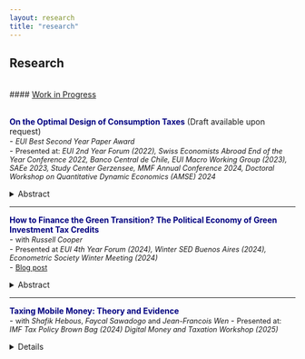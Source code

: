 ```yaml
---
layout: research
title: "research"
---
```


## Research <br>
<br>
#### <ins>Work in Progress</ins> <br>
<br>

<span style="color:Navy"> **On the Optimal Design of Consumption Taxes** </span> (Draft available upon request)<br>
    -  <span style="font-size: 0.9em;">*EUI Best Second Year Paper Award*</span> <br>
    - <span style="font-size: 0.9em;">Presented at: *EUI 2nd Year Forum (2022), Swiss Economists Abroad End of the Year Conference 2022, Banco Central de Chile, EUI Macro Working Group (2023), SAEe 2023, Study Center Gerzensee, MMF Annual Conference 2024, Doctoral Workshop on Quantitative Dynamic Economics (AMSE) 2024*</span>
<details>
  <summary>Abstract</summary>
How should differentiated consumption taxes be designed in the presence of capital income taxes and progressive labor income taxes?
I study this question using a quantitative model featuring heterogeneous households with non-homothetic preferences, uninsurable idiosyncratic risk, and a government that uses various tax instruments to raise revenue. I estimate the parameters governing households' demand using data from the US Consumption Expenditure Survey, and show that my model matches the heterogeneous consumption behavior across the income distribution. Allowing the benevolent government to jointly optimize consumption taxes on 11 different consumption categories and labor income taxes, I find that necessities should be heavily subsidized (-50%), that luxuries are optimally taxed at a positive rate (12%), and that the level of the labor income tax is increased while its progressivity remains largely unchanged from the status quo. Three main mechanisms explain why such differentiated tax rates are welfare maximizing: they reduce consumption inequality by subsidizing essential goods of low-income households, imply a targeted taxation of the initial wealth of high-wealth households, and induce highly productive households to increase their labor supply.
</details>

    
---

<span style="color:Navy"> **How to Finance the Green Transition? The Political Economy of Green Investment Tax Credits** </span> <br>
    - <span style="font-size: 0.9em;">with *Russell Cooper*</span> <br>
    - <span style="font-size: 0.9em;">Presented at *EUI 4th Year Forum (2024), Winter SED Buenos Aires (2024), Econometric Society Winter Meeting (2024)*</span> <br>
    - <span style="font-size: 0.9em;">[Blog post](https://lafonte.eui.eu/2024/04/11/financing-the-green-transition-the-political-economy-of-investment-tax-credits/) </span>
<details>
  <summary>Abstract</summary>
We study the aggregate and distributional consequences of green investment tax credits (ITCs) and ask under which financing structures such environmental policies would be adopted by a majority of voters and sustained in the long run. We develop an overlapping generations model with heterogeneous households, multiple sectors, and a government that wants to introduce a green ITC to reduce pollution. Our model highlights both an intratemporal (across the income distribution) and an intertemporal (across generations) disagreement about the desirability of green ITCs arising from the unequal distribution of the costs and benefits. Together, they can lead to voting outcomes in which the ITC would never be adopted, even though it would be welfare improving for a majority of the population in the long run. We show that allowing for some debt financing of the ITC can overcome this political gridlock. Moreover, this debt can be fully repaid in the long run while maintaining high approval rates for the ITC. Changes in asset market participation rates and factor prices induced by the ITC explain why fully tax-financed ITCs are approved only in the long run, but not at the time of introduction of the ITC.
</details>

---

<span style="color:Navy"> **Taxing Mobile Money: Theory and Evidence** </span> <br>
    - <span style="font-size: 0.9em;">with *Shafik Hebous*, *Faycal Sawadogo* and *Jean-Francois Wen* </span>
    - <span style="font-size: 0.9em;">Presented at: *IMF Tax Policy Brown Bag (2024)* *Digital Money and Taxation Workshop (2025)*</span>
<details>
    
---
    
<span style="color:Navy"> **Heterogeneity in the Bank Lending Channel: Evidence from the Euro Area** </span> <br>
    - <span style="font-size: 0.9em;">with *Sylvia Kaufmann* </span>
    
---
    
<span style="color:Navy"> **Participation and Capital Dynamics: A Framework for Analysis** </span> <br>
    - <span style="font-size: 0.9em;">with *Russell Cooper* </span>
    
---

